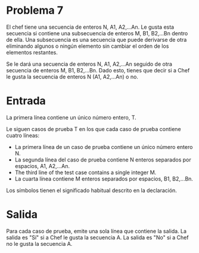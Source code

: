 # Problema 7

El chef tiene una secuencia de enteros N, A1, A2,...An. Le gusta esta secuencia si contiene una subsecuencia de enteros M, B1, B2,...Bn dentro de ella. Una subsecuencia es una secuencia que puede derivarse de otra eliminando algunos o ningún elemento sin cambiar el orden de los elementos restantes.

Se le dará una secuencia de enteros N, A1, A2,...An seguido de otra secuencia de enteros M, B1, B2,...Bn. Dado esto, tienes que decir si a Chef le gusta la secuencia de enteros N (A1, A2,...An) o no.

# Entrada
La primera línea contiene un único número entero, T.

Le siguen casos de prueba T en los que cada caso de prueba contiene cuatro líneas:

* La primera línea de un caso de prueba contiene un único número entero N.
* La segunda línea del caso de prueba contiene N enteros separados por espacios, A1, A2,...An.
* The third line of the test case contains a single integer M.
* La cuarta línea contiene M enteros separados por espacios, B1, B2,...Bn.

Los símbolos tienen el significado habitual descrito en la declaración.

# Salida
Para cada caso de prueba, emite una sola línea que contiene la salida. La salida es "Sí" si a Chef le gusta la secuencia A. La salida es "No" si a Chef no le gusta la secuencia A.